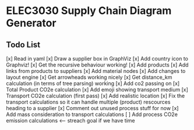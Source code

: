 # ELEC3030 Supply Chain Diagram Generator
## Todo List
[x] Read in yaml
[x] Draw a supplier box in GraphViz
[x] Add country icon to Graphviz!
[x] Get the recursive behaviour working!
[x] Add products
[x] Add links from products to suppliers
[x] Add material nodes
[x] Add changes to layout engine
[x] Get arrowheads working nicely
[x] Get distance_km calculation (in terms of tree parsing) working
[x] Add co2 passing on
[x] Total Product CO2e calculation
[x] Add emoji showing transport medium
[x] Transport CO2e calculation (first pass)
[x] Add realistic location 
[x] Fix the transport calculations so it can handle multiple (product) rescources heading to a supplier
[x] Comment out unused process stuff for now
[x] Add mass consideration to transport calculations 
[ ] Add process CO2e emission calculations <-- streach goal if we have time